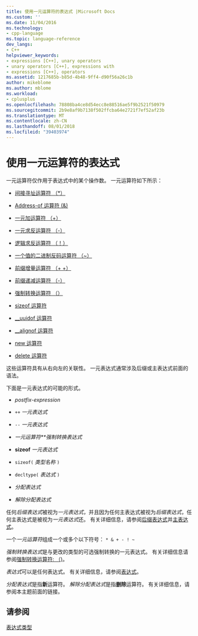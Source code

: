 ```yaml
---
title: 使用一元运算符的表达式 |Microsoft Docs
ms.custom: ''
ms.date: 11/04/2016
ms.technology:
- cpp-language
ms.topic: language-reference
dev_langs:
- C++
helpviewer_keywords:
- expressions [C++], unary operators
- unary operators [C++], expressions with
- expressions [C++], operators
ms.assetid: 1217685b-b85d-4b48-9ff4-d90f56a26c1b
author: mikeblome
ms.author: mblome
ms.workload:
- cplusplus
ms.openlocfilehash: 78808ba4ce8d54ecc8e88516ae5f9b2521f50979
ms.sourcegitcommit: 2b9e8af9b7138f502ffcba64e2721f7ef52af23b
ms.translationtype: MT
ms.contentlocale: zh-CN
ms.lasthandoff: 08/01/2018
ms.locfileid: "39403974"
---
```

# <a name="expressions-with-unary-operators"></a>使用一元运算符的表达式
一元运算符仅作用于表达式中的某个操作数。 一元运算符如下所示：  
  
-   [间接寻址运算符 （*）](../cpp/indirection-operator-star.md)  
  
-   [Address-of 运算符 (&)](../cpp/address-of-operator-amp.md)  
  
-   [一元加运算符 （+）](../cpp/unary-plus-and-negation-operators-plus-and.md)  
  
-   [一元求反运算符 （-）](../cpp/unary-plus-and-negation-operators-plus-and.md)  
  
-   [逻辑求反运算符 （！）](../cpp/logical-negation-operator-exclpt.md)  
  
-   [一个值的二进制反码运算符 （~）](../cpp/one-s-complement-operator-tilde.md)  
  
-   [前缀增量运算符 （+ +）](../cpp/prefix-increment-and-decrement-operators-increment-and-decrement.md)  
  
-   [前缀递减运算符 （-）](../cpp/prefix-increment-and-decrement-operators-increment-and-decrement.md)  
  
-   [强制转换运算符 （）](../cpp/cast-operator-parens.md)  
  
-   [sizeof 运算符](../cpp/sizeof-operator.md)  
  
-   [__uuidof 运算符](../cpp/uuidof-operator.md)  
  
-   [__alignof 运算符](../cpp/alignof-operator.md)  
  
-   [new 运算符](../cpp/new-operator-cpp.md)  
  
-   [delete 运算符](../cpp/delete-operator-cpp.md)  
  
 这些运算符具有从右向左的关联性。 一元表达式通常涉及后缀或主表达式前面的语法。  
  
 下面是一元表达式的可能的形式。  
  
-   *postfix-expression*  
  
-   `++` *一元表达式*  
  
-   `--` *一元表达式*  
  
-   *一元运算符**强制转换表达式*  
  
-   **sizeof** *一元表达式*  
  
-   `sizeof(` *类型名称* `)`  
  
-   `decltype(` *表达式* `)`  
  
-   *分配表达式*  
  
-   *解除分配表达式*  
  
 任何*后缀表达式*被视为*一元表达式*，并且因为任何主表达式被视为*后缀表达式*，任何主表达式是被视为*一元表达式*还。 有关详细信息，请参阅[后缀表达式](../cpp/postfix-expressions.md)并[主表达式](../cpp/primary-expressions.md)。  
  
 一个*一元运算符*组成一个或多个以下符号： `* & + - ! ~`  
  
 *强制转换表达式*是与更改的类型的可选强制转换的一元表达式。 有关详细信息请参阅[强制转换运算符: （)](../cpp/cast-operator-parens.md)。  
  
 *表达式*可以是任何表达式。 有关详细信息，请参阅[表达式](../cpp/expressions-cpp.md)。  
  
 *分配表达式*是指**新**运算符。 *解除分配表达式*是指**删除**运算符。 有关详细信息，请参阅本主题前面的链接。  
  
## <a name="see-also"></a>请参阅  
 [表达式类型](../cpp/types-of-expressions.md)
